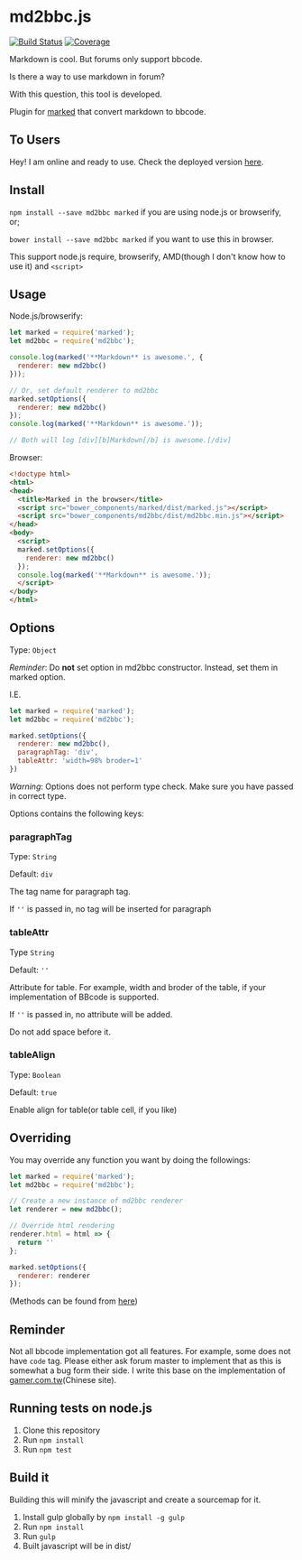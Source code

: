 # md2bbc.js
[![Build Status](https://img.shields.io/travis/Holi0317/md2bbc.js.svg?style=flat-square)](https://travis-ci.org/Holi0317/md2bbc.js)
[![Coverage](https://img.shields.io/codecov/c/github/Holi0317/md2bbc.js.svg?style=flat-square)](https://codecov.io/github/Holi0317/md2bbc.js?branch=master)

Markdown is cool. But forums only support bbcode.

Is there a way to use markdown in forum?

With this question, this tool is developed.

Plugin for [marked](https://github.com/chjj/marked) that convert markdown to bbcode.

## To Users
Hey! I am online and ready to use. Check the deployed version [here](https://holi0317.github.io/md2bbc-web).

## Install
`npm install --save md2bbc marked` if you are using node.js or browserify, or;

`bower install --save md2bbc marked` if you want to use this in browser.

This support node.js require, browserify, AMD(though I don't know how to use it) and `<script>`

## Usage
Node.js/browserify:
```javascript
let marked = require('marked');
let md2bbc = require('md2bbc');

console.log(marked('**Markdown** is awesome.', {
  renderer: new md2bbc()
}));

// Or, set default renderer to md2bbc
marked.setOptions({
  renderer: new md2bbc()
});
console.log(marked('**Markdown** is awesome.'));

// Both will log [div][b]Markdown[/b] is awesome.[/div]
```

Browser:
```html
<!doctype html>
<html>
<head>
  <title>Marked in the browser</title>
  <script src="bower_components/marked/dist/marked.js"></script>
  <script src="bower_components/md2bbc/dist/md2bbc.min.js"></script>
</head>
<body>
  <script>
  marked.setOptions({
    renderer: new md2bbc()
  });
  console.log(marked('**Markdown** is awesome.'));
  </script>
</body>
</html>
```

## Options
Type: `Object`

*Reminder*: Do **not** set option in md2bbc constructor. Instead, set them in marked option.

I.E.
```javascript
let marked = require('marked');
let md2bbc = require('md2bbc');

marked.setOptions({
  renderer: new md2bbc(),
  paragraphTag: 'div',
  tableAttr: 'width=98% broder=1'
})
```

*Warning*: Options does not perform type check. Make sure you have passed in correct type.

Options contains the following keys:

### paragraphTag
Type: `String`

Default: `div`

The tag name for paragraph tag.

If `''` is passed in, no tag will be inserted for paragraph

### tableAttr
Type `String`

Default: `''`

Attribute for table. For example, width and broder of the table, if your implementation of BBcode is supported.

If `''` is passed in, no attribute will be added.

Do not add space before it.

### tableAlign
Type: `Boolean`

Default: `true`

Enable align for table(or table cell, if you like)

## Overriding
You may override any function you want by doing the followings:
```javascript
let marked = require('marked');
let md2bbc = require('md2bbc');

// Create a new instance of md2bbc renderer
let renderer = new md2bbc();

// Override html rendering
renderer.html = html => {
  return ''
};

marked.setOptions({
  renderer: renderer
});
```
(Methods can be found from [here](https://github.com/chjj/marked#block-level-renderer-methods))

## Reminder
Not all bbcode implementation got all features. For example, some does not have `code` tag. Please either ask forum master to implement that as this is somewhat a bug form their side. I write this base on the implementation of [gamer.com.tw](http://gamer.com.tw)(Chinese site).

## Running tests on node.js
1. Clone this repository
2. Run `npm install`
3. Run `npm test`

## Build it
Building this will minify the javascript and create a sourcemap for it.

1. Install gulp globally by `npm install -g gulp`
2. Run `npm install`
3. Run `gulp`
4. Built javascript will be in dist/
